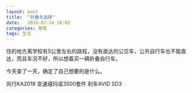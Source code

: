 ```yaml
---
layout: post
title:  "折叠车选择"
date:   2016-02-24 18:02
categories: 随笔
tags: 生活 
---
```


住的地方离学校有5公里左右的路程，没有直达的公交车，公共自行车也不能直达，而且车况不好，所以想着买一辆折叠自行车。

今天查了一天，确定了自己想要的是什么。

风行KA2018
变速禧玛诺3500套件
刹车AVID SD3
